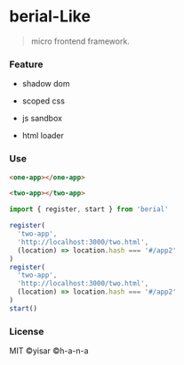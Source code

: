 # berial-Like

> micro frontend framework.

### Feature

- shadow dom

- scoped css

- js sandbox

- html loader

### Use

```html
<one-app></one-app>

<two-app></two-app>
```

```js
import { register, start } from 'berial'

register(
  'two-app',
  'http://localhost:3000/two.html',
  (location) => location.hash === '#/app2'
)
register(
  'two-app',
  'http://localhost:3000/two.html',
  (location) => location.hash === '#/app2'
)
start()
```

### License

MIT ©yisar ©h-a-n-a
